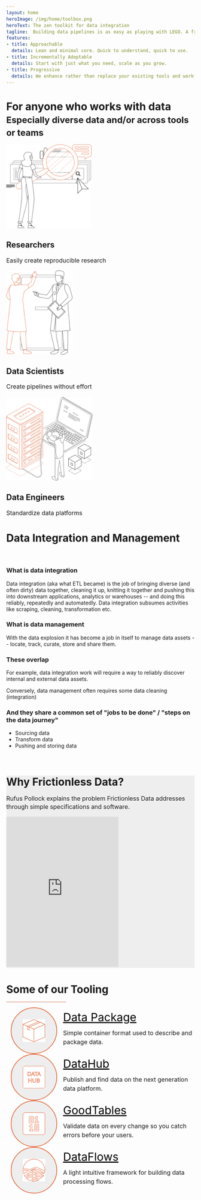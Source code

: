 ```yaml
---
layout: home
heroImage: /img/home/toolbox.png
heroText: The zen toolkit for data integration
tagline:  Building data pipelines is as easy as playing with LEGO. A frictionless data ecosystem built on the unix philosophy.Data flows with simplicity and gracefully across diverse tools and teams, enabled by the specs and patterns we have shared. Everyone working with data knows, and many use, these core patterns and tools.
features:
- title: Approachable
  details: Lean and minimal core. Quick to understand, quick to use.
- title: Incrementally Adoptable
  details: Start with just what you need, scale as you grow.
- title: Progressive
  details: We enhance rather than replace your existing tools and workflows.
---
```


<div class="main-section">
  <div class="inner-container">
    <h1 class="text-center" id="more">For anyone who works with data<br/><small>Especially diverse data and/or across tools or teams</small></h1>
    <div class="features text-center flex flex-row flex-wrap">
      <div class="w-full md:w-1/3 feature">
        <div class="py-12 px-8">
          <img src="/img/home/for-researchers-thick.svg" height="223.375" />
          <h2 >Researchers</h2>
          <p>Easily create reproducible research</p>
        </div>
      </div>
      <div class="w-full md:w-1/3 feature">
        <div class="py-12 px-8">
          <img src="/img/home/for-data-scientists-thick.svg" height="223.375" />
          <h2>Data Scientists</h2>
          <p>Create pipelines without effort</p>
        </div>
      </div>
      <div class="w-full md:w-1/3 feature">
        <div class="py-12 px-8">
          <img src="/img/home/for-data-engineers-thick.svg" height="223.375" />
          <h2>Data Engineers</h2>
          <p>Standardize data platforms</p>
        </div>
      </div>
    </div>
  </div>

<h1 class="text-center">Data Integration and Management</h1>

  <br>

  ### What is data integration

  Data integration (aka what ETL became) is the job of bringing diverse (and often dirty) data together, cleaning it up, knitting it together and pushing this into downstream applications, analytics or warehouses -- and doing this reliably, repeatedly and automatedly. Data integration subsumes activities like scraping, cleaning, transformation etc.

  ### What is data management

  With the data explosion it has become a job in itself to manage data assets -- locate, track, curate, store and share them.

  ### These overlap

  For example, data integration work will require a way to reliably discover internal and external data assets.

  Conversely, data management often requires some data cleaning (integration)

  ### And they share a common set of "jobs to be done" / "steps on the data journey"

  * Sourcing data
  * Transform data
  * Pushing and storing data
  
  <!-- <JobsDiagram class="px-48 pt-12"></JobsDiagram> -->

</div>

<br>

<div class="banner p-8 gray-section" id="video-section">
  <div class="inner-container">
    <div class="sm:container mx-auto text-center">
      <h1>Why Frictionless Data?</h1>
      <p class="text-lg">Rufus Pollock explains the problem Frictionless Data addresses <br> through simple specifications and software.</p>
      <div class="video my-10">
        <iframe class="w-full h-full" src="https://www.youtube.com/embed/lWHKVXxuci0" frameborder="0" allow="accelerometer; autoplay; encrypted-media; gyroscope; picture-in-picture" allowfullscreen></iframe>
      </div>
    </div>
  </div>
</div>

<div class="banner p-8">
  <div class="inner-container">
    <h1 class="text-center">Some of our Tooling</h1>
    <hr>
    <div class="container mx-auto flex flex-row flex-wrap lg:justify-between">
      <div class="w-full sm:w-2/5 lg:w-1/5 my-16 text-center tooling-card">
        <div class="image-border">
          <img class="w-24 mx-auto" src="/img/home/data-package-orange.svg"></img>
        </div>
        <div class="card-details">
          <a href="/tooling/data-package-tools/" class="links-github">Data Package</a>
          <p class="text-lg font-light pt-4">Simple container format used to describe and package data.</p>
        </div>
        <!-- <a href="/tooling/data-package-tools/" class="links-github">Read more &raquo;</a> -->
      </div>
      <div class="w-full sm:w-2/5 lg:w-1/5 my-16 text-center tooling-card">
        <div class="image-border">
          <img class="w-24 mx-auto" src="/img/home/datahub-new.svg"></img>
        </div>
        <div class="card-details">
          <a href="/tooling/goodtables/" class="links-github">DataHub</a>
          <p class="text-lg font-light pt-4">Publish and find data on the next generation data platform.</p>
        </div>
        <!-- <a href="/tooling/datahub/" class="links-github">Read more &raquo;</a> -->
      </div>
      <div class="w-full sm:w-2/5 lg:w-1/5 my-16 text-center tooling-card">
        <div class="image-border">
          <img class="w-24 mx-auto" src="/img/home/goodtables.svg"></img>
        </div>
        <div class="card-details">
          <a href="/tooling/goodtables/" class="links-github">GoodTables</a>
          <p class="text-lg font-light pt-4">Validate data on every change so you catch errors before your users.</p>
        </div>
        <!-- <a href="/tooling/goodtables/" class="links-github">Read more &raquo;</a> -->
      </div>
      <div class="w-full sm:w-2/5 lg:w-1/5 my-16 text-center tooling-card">
        <div class="image-border">
          <img class="w-24 mx-auto" src="/img/home/dataflows.svg"></img>
        </div>
        <div class="card-details">
          <a href="/tooling/goodtables/" class="links-github">DataFlows</a>
          <p class="text-lg font-light pt-4">A light intuitive framework for building data processing flows.</p>
        </div>
        <!-- <a href="/tooling/data-package-pipelines/" class="links-github">Read more &raquo;</a> -->
      </div>
    </div>
  </div>
</div>

<script>
import JobsDiagram from "@theme/components/JobsDiagram.vue";

export default {
  components: { JobsDiagram }
};
</script>

<style> 

.gray-section {
  background-color: #EEEEEE;
}

.inner-container {
  max-width: 900px;
  margin: 0 auto;
}

.inner-container h1 {
  margin-bottom: 16px;
}

.inner-container p {
  font-size: 16px;
  line-height: 1.4;
}


.usedby {
  max-width: 900px;
}
#video-section {
  background-image: url('/img/home/beam.svg');
  background-size: 95% 42%;
  background-position: center; 
  background-repeat: no-repeat;
}

.video {
  margin: auto;
  max-width: 900px;
  width: 100%;
}

.video iframe {
  top: 0;
  right: 0;
  left: 0;
  bottom: 0;
  margin: auto;
  max-width: 700px;
  height: 400px;
}

.container {
  margin-left: 12px;
}

.links-github {
  color: #000000;
  font-size: 30px;
}

.card-details {
  text-align: initial;
  margin-left: 16px;
}

.card-details p {
  font-size: 16px;
  line-height: 1.5;
  padding: 0;
  margin: 12px 0;
}

hr {
  height: 1px;
  color: #CC785F;
  background-color: #CC785F;
  border: none;
  width: 160px;
}

.tooling-card {
  min-width: 44%;
  display: flex;
  justify-content: center;
  align-items: center;
}

.image-border {
  padding: 20px;
  border: 2px solid #E47046;
  border-radius: 50%;
  background: #EEEEEE;
  min-width: 80px;
  min-height: 80px;
  display: flex;
  justify-content: center;
  align-items: center;
}

.image-border img {
  width: 60px;
  height: 60px;
}

.image-border:hover {
  background-color: #FFF;
}

</style>
